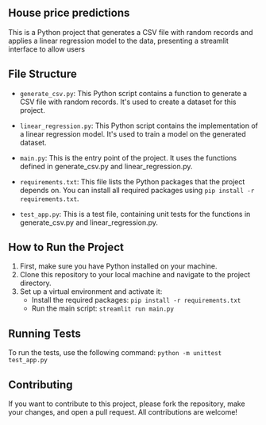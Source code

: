 ## House price predictions

This is a Python project that generates a CSV file with random records and applies a linear regression model to the data, presenting a streamlit interface to allow users

## File Structure
- ``generate_csv.py``: This Python script contains a function to generate a CSV file with random records. It's used to create a dataset for this project.

- ``linear_regression.py``: This Python script contains the implementation of a linear regression model. It's used to train a model on the generated dataset.

- ``main.py``: This is the entry point of the project. It uses the functions defined in generate_csv.py and linear_regression.py.

- ``requirements.txt``: This file lists the Python packages that the project depends on. You can install all required packages using `pip install -r requirements.txt`.

- ``test_app.py``: This is a test file, containing unit tests for the functions in generate_csv.py and linear_regression.py.

## How to Run the Project

1. First, make sure you have Python installed on your machine.
2. Clone this repository to your local machine and navigate to the project directory.
3. Set up a virtual environment and activate it:
    - Install the required packages: `pip install -r requirements.txt`
    - Run the main script: `streamlit run main.py`

## Running Tests

To run the tests, use the following command: `python -m unittest test_app.py`

## Contributing

If you want to contribute to this project, please fork the repository, make your changes, and open a pull request. All contributions are welcome!